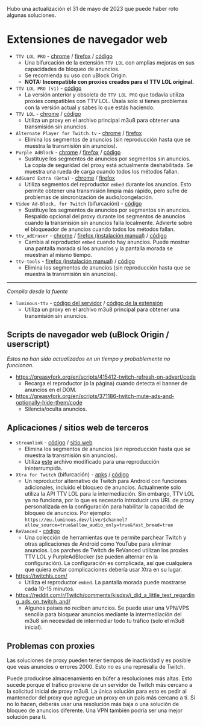 Hubo una actualización el 31 de mayo de 2023 que puede haber roto algunas soluciones.

# Extensiones de navegador web

- `TTV LOL PRO` - [chrome](https://chrome.google.com/webstore/detail/ttv-lol-pro/bpaoeijjlplfjbagceilcgbkcdjbomjd) / [firefox](https://addons.mozilla.org/addon/ttv-lol-pro/) / [código](https://github.com/younesaassila/ttv-lol-pro)
  - Una bifurcación de la extensión `TTV LOL` con amplias mejoras en sus capacidades de bloqueo de anuncios.
  - Se recomienda su uso con uBlock Origin.
  - **NOTA: Incompatible con proxies creados para el TTV LOL original.**
- `TTV LOL PRO (v1)` - [código](https://github.com/younesaassila/ttv-lol-pro/tree/v1)
  - La versión anterior y obsoleta de `TTV LOL PRO` que todavía utiliza proxies compatibles con TTV LOL. Úsala solo si tienes problemas con la versión actual y sabes lo que estás haciendo.
- `TTV LOL` - [chrome](https://chrome.google.com/webstore/detail/ttv-lol/ofbbahodfeppoklmgjiokgfdgcndngjm) / [código](https://github.com/TTV-LOL/extensions)
  - Utiliza un proxy en el archivo principal m3u8 para obtener una transmisión sin anuncios.
- `Alternate Player for Twitch.tv` - [chrome](https://chrome.google.com/webstore/detail/alternate-player-for-twit/bhplkbgoehhhddaoolmakpocnenplmhf) / [firefox](https://addons.mozilla.org/en-US/firefox/addon/twitch_5/)
  - Elimina los segmentos de anuncios (sin reproducción hasta que se muestra la transmisión sin anuncios).
- `Purple AdBlock` - [chrome](https://chrome.google.com/webstore/detail/purple-adblock/lkgcfobnmghhbhgekffaadadhmeoindg) / [firefox](https://addons.mozilla.org/en-US/firefox/addon/purpleadblock/) / [código](https://github.com/arthurbolsoni/Purple-adblock/)
  - Sustituye los segmentos de anuncios por segmentos sin anuncios. La copia de seguridad del proxy está actualmente deshabilitada. Se muestra una rueda de carga cuando todos los métodos fallan.
- `AdGuard Extra (Beta)` - [chrome](https://chrome.google.com/webstore/detail/adguard-extra-beta/mglpocjcjbekdckiahfhagndealpkpbj) / [firefox](https://github.com/AdguardTeam/AdGuardExtra/#firefox)
  - Utiliza segmentos del reproductor `embed` durante los anuncios. Esto permite obtener una transmisión limpia más rápido, pero sufre de problemas de sincronización de audio/congelación.
- `Video Ad-Block, for Twitch` (bifurcación) - [código](https://github.com/cleanlock/VideoAdBlockForTwitch)
  - Sustituye los segmentos de anuncios por segmentos sin anuncios. Respaldo opcional del proxy durante los segmentos de anuncios cuando la transmisión sin anuncios falla localmente. Advierte sobre el bloqueador de anuncios cuando todos los métodos fallan.
- `ttv_adEraser` - [chrome](https://chrome.google.com/webstore/detail/ttv-aderaser/pjnopimdnmhiaanhjfficogijajbhjnc) / [firefox (instalación manual)](https://github.com/LeonHeidelbach/ttv_adEraser#mozilla-firefox) / [código](https://github.com/LeonHeidelbach/ttv_adEraser)
  - Cambia al reproductor `embed` cuando hay anuncios. Puede mostrar una pantalla morada si los anuncios y la pantalla morada se muestran al mismo tiempo.
- `ttv-tools` - [firefox (instalación manual)](https://github.com/Nerixyz/ttv-tools/releases) / [código](https://github.com/Nerixyz/ttv-tools)
  - Elimina los segmentos de anuncios (sin reproducción hasta que se muestra la transmisión sin anuncios).
---

*Compila desde la fuente*

- `luminous-ttv` - [código del servidor](https://github.com/AlyoshaVasilieva/luminous-ttv) / [código de la extensión](https://github.com/AlyoshaVasilieva/luminous-ttv-ext)
  - Utiliza un proxy en el archivo m3u8 principal para obtener una transmisión sin anuncios.

## Scripts de navegador web (uBlock Origin / userscript)

*Estos no han sido actualizados en un tiempo y probablemente no funcionan.*

- https://greasyfork.org/en/scripts/415412-twitch-refresh-on-advert/code
  - Recarga el reproductor (o la página) cuando detecta el banner de anuncios en el DOM.
- https://greasyfork.org/en/scripts/371186-twitch-mute-ads-and-optionally-hide-them/code
  - Silencia/oculta anuncios.

## Aplicaciones / sitios web de terceros
- `streamlink` - [código](https://github.com/streamlink/streamlink) / [sitio web](https://streamlink.github.io/streamlink-twitch-gui/)
  - Elimina los segmentos de anuncios (sin reproducción hasta que se muestra la transmisión sin anuncios).
  - Utiliza [este](https://github.com/2bc4/streamlink-ttvlol) archivo modificado para una reproducción ininterrumpida.
- `Xtra for Twitch` (bifurcación) - [apks](https://github.com/crackededed/Xtra/releases) / [código](https://github.com/crackededed/Xtra)
  - Un reproductor alternativo de Twitch para Android con funciones adicionales, incluido el bloqueo de anuncios. Actualmente solo utiliza la API TTV LOL para la intermediación. Sin embargo, TTV LOL ya no funciona, por lo que es necesario introducir una URL de proxy personalizada en la configuración para habilitar la capacidad de bloqueo de anuncios. Por ejemplo: `https://eu.luminous.dev/live/$channel?allow_source=true&allow_audio_only=true&fast_bread=true`
- `ReVanced` - [código](https://github.com/revanced)
  - Una colección de herramientas que te permite parchear Twitch y otras aplicaciones de Android como YouTube para eliminar anuncios. Los parches de Twitch de ReVanced utilizan los proxies TTV LOL y PurpleAdBlocker (se pueden alternar en la configuración). La configuración es complicada, así que cualquiera que quiera evitar complicaciones debería usar Xtra en su lugar.
- https://twitchls.com/
  - Utiliza el reproductor `embed`. La pantalla morada puede mostrarse cada 10-15 minutos.
- https://reddit.com/r/Twitch/comments/kisdsy/i_did_a_little_test_regarding_ads_on_twitch_and/
  - Algunos países no reciben anuncios. Se puede usar una VPN/VPS sencilla para bloquear anuncios mediante la intermediación del m3u8 sin necesidad de intermediar todo tu tráfico (solo el m3u8 inicial).

## Problemas con proxies

Las soluciones de proxy pueden tener tiempos de inactividad y es posible que veas anuncios o errores 2000. Esto no es una represalia de Twitch.

Puede producirse almacenamiento en búfer a resoluciones más altas. Esto sucede porque el tráfico proviene de un servidor de Twitch más cercano a la solicitud inicial de proxy m3u8. La única solución para esto es pedir al mantenedor del proxy que agregue un proxy en un país más cercano a ti. Si no lo hacen, deberás usar una resolución más baja o una solución de bloqueo de anuncios diferente. Una VPN también podría ser una mejor solución para ti.
